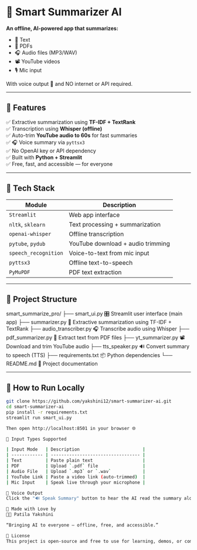 # 🧠 Smart Summarizer AI

**An offline, AI-powered app that summarizes:**
- 📝 Text
- 📄 PDFs
- 🎧 Audio files (MP3/WAV)
- 📽️ YouTube videos
- 🎙️ Mic input

With voice output 🎤 and NO internet or API required.

---

## 🚀 Features

✅ Extractive summarization using **TF-IDF + TextRank**  
✅ Transcription using **Whisper (offline)**  
✅ Auto-trim **YouTube audio to 60s** for fast summaries  
✅ 🎧 Voice summary via `pyttsx3`  
✅ No OpenAI key or API dependency  
✅ Built with **Python + Streamlit**  
✅ Free, fast, and accessible — for everyone

---

## 🌟 Tech Stack

| Module              | Description                          |
|---------------------|--------------------------------------|
| `Streamlit`         | Web app interface                    |
| `nltk`, `sklearn`   | Text processing + summarization      |
| `openai-whisper`    | Offline transcription                |
| `pytube`, `pydub`   | YouTube download + audio trimming    |
| `speech_recognition`| Voice-to-text from mic input         |
| `pyttsx3`           | Offline text-to-speech               |
| `PyMuPDF`           | PDF text extraction                  |

---

## 📂 Project Structure

smart_summarize_pro/
├── smart_ui.py           🎛️  Streamlit user interface (main app)
├── summarizer.py         🧠  Extractive summarization using TF-IDF + TextRank
├── audio_transcriber.py  🎧  Transcribe audio using Whisper
├── pdf_summarizer.py     📄  Extract text from PDF files
├── yt_summarizer.py      📽️  Download and trim YouTube audio
├── tts_speaker.py        🔊  Convert summary to speech (TTS)
├── requirements.txt      📦  Python dependencies
└── README.md             📘  Project documentation

---

## 🔧 How to Run Locally

```bash
git clone https://github.com/yakshini12/smart-summarizer-ai.git
cd smart-summarizer-ai
pip install -r requirements.txt
streamlit run smart_ui.py

Then open http://localhost:8501 in your browser 🌐

🧪 Input Types Supported

| Input Mode   | Description                        |
| ------------ | ---------------------------------- |
| Text         | Paste plain text                   |
| PDF          | Upload `.pdf` file                 |
| Audio File   | Upload `.mp3` or `.wav`            |
| YouTube Link | Paste a video link (auto-trimmed)  |
| Mic Input    | Speak live through your microphone |

💾 Voice Output
Click the "🔊 Speak Summary" button to hear the AI read the summary aloud using pyttsx3.

🙌 Made with Love by
👩‍💻 Patila Yakshini

“Bringing AI to everyone — offline, free, and accessible.”

📌 License
This project is open-source and free to use for learning, demos, or community support.
